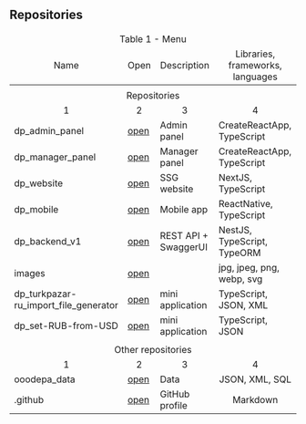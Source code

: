 ## Repositories

<table>
  <thead>
    <tr>
      <td colspan="4" align="center">Table 1 - Menu</td>
    </tr>
    <tr>
      <td align="center">Name</td>
      <td align="center">Open</td>
      <td align="center">Description</td>
      <td align="center">Libraries, frameworks, languages</td>
    </tr>
  </thead>
  <tbody>
    <tr><td colspan="4"></td></tr>
    <tr>
      <td colspan="4" align="center">Repositories</td>
    </tr>
    <tr>
      <td align="center">1</td>
      <td align="center">2</td>
      <td align="center">3</td>
      <td align="center">4</td>
    </tr>
    <tr>
      <td>dp_admin_panel</td>
      <td><a href="https://github.com/ooodepa/dp_admin_panel">open</a></td>
      <td>Admin panel</td>
      <td>CreateReactApp, TypeScript</td>
    </tr>
    <tr>
      <td>dp_manager_panel</td>
      <td><a href="https://github.com/ooodepa/dp_manager_panel">open</a></td>
      <td>Manager panel</td>
      <td>CreateReactApp, TypeScript</td>
    </tr>
    <tr>
      <td>dp_website</td>
      <td><a href="https://github.com/ooodepa/dp_website">open</a></td>
      <td>SSG website</td>
      <td>NextJS, TypeScript</td>
    </tr>
    <tr>
      <td>dp_mobile</td>
      <td><a href="https://github.com/ooodepa/dp_mobile">open</a></td>
      <td>Mobile app</td>
      <td>ReactNative, TypeScript</td>
    </tr>
    <tr>
      <td>dp_backend_v1</td>
      <td><a href="https://github.com/ooodepa/dp_backend_v1">open</a></td>
      <td>REST API + SwaggerUI</td>
      <td>NestJS, TypeScript, TypeORM</td>
    </tr>
    <tr>
      <td>images</td>
      <td><a href="https://github.com/ooodepa/images">open</a></td>
      <td></td>
      <td>jpg, jpeg, png, webp, svg</td>
    </tr>
    <tr>
      <td>dp_turkpazar-ru_import_file_generator</td>
      <td><a href="https://github.com/ooodepa/dp_turkpazar-ru_import_file_generator">open</a></td>
      <td>mini application</td>
      <td>TypeScript, JSON, XML</td>
    </tr>
    <tr>
      <td>dp_set-RUB-from-USD </td>
      <td><a href="https://github.com/ooodepa/dp_set-RUB-from-USD ">open</a></td>
      <td>mini application</td>
      <td>TypeScript, JSON</td>
    </tr>
    <tr><td colspan="4"></td></tr>
    <tr>
      <td colspan="4" align="center">Other repositories</td>
    </tr>
    <tr>
      <td align="center">1</td>
      <td align="center">2</td>
      <td align="center">3</td>
      <td align="center">4</td>
    </tr>
    <tr>
      <td>ooodepa_data</td>
      <td><a href="https://github.com/ooodepa/ooodepa_data">open</a></td>
      <td>Data</td>
      <td align="center">JSON, XML, SQL</td>
    </tr>
    <tr>
      <td>.github</td>
      <td><a href="https://github.com/ooodepa/.github">open</a></td>
      <td>GitHub profile</td>
      <td align="center">Markdown</td>
    </tr>
  </tbody>
</table>
